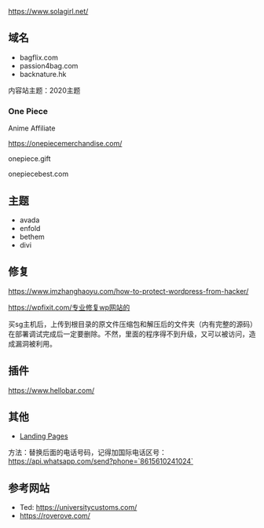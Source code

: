 
https://www.solagirl.net/


## 域名

- bagflix.com
- passion4bag.com
- backnature.hk



内容站主题：2020主题



### One Piece

Anime Affiliate



https://onepiecemerchandise.com/

onepiece.gift

onepiecebest.com





## 主题


- avada
- enfold
- bethem
- divi


## 修复

https://www.imzhanghaoyu.com/how-to-protect-wordpress-from-hacker/


https://wpfixit.com/专业修复wp网站的



买sg主机后，上传到根目录的原文件压缩包和解压后的文件夹（内有完整的源码）在部署调试完成后一定要删除。不然，里面的程序得不到升级，又可以被访问，造成漏洞被利用。



## 插件

https://www.hellobar.com/



## 其他


- [Landing Pages](https://www.brizy.cloud/)

方法：替换后面的电话号码，记得加国际电话区号：
https://api.whatsapp.com/send?phone=`8615610241024`


## 参考网站

- Ted: https://universitycustoms.com/
- https://roverove.com/